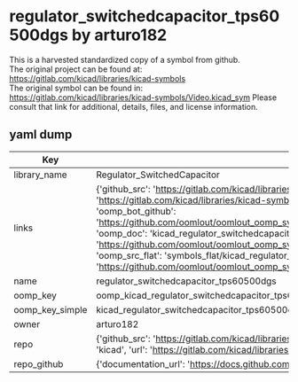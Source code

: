 # regulator_switchedcapacitor_tps60500dgs by arturo182  
This is a harvested standardized copy of a symbol from github.  
The original project can be found at:  
https://gitlab.com/kicad/libraries/kicad-symbols  
The original symbol can be found in:
https://gitlab.com/kicad/libraries/kicad-symbols/Video.kicad_sym
Please consult that link for additional, details, files, and license information.  
## yaml dump  
| Key | Value |  
| --- | --- |  
| library_name | Regulator_SwitchedCapacitor |  
| links | {'github_src': 'https://gitlab.com/kicad/libraries/kicad-symbols/Video.kicad_sym', 'github_src_repo': 'https://gitlab.com/kicad/libraries/kicad-symbols', 'oomp_bot': 'kicad_regulator_switchedcapacitor_tps60500dgs/working', 'oomp_bot_github': 'https://github.com/oomlout/oomlout_oomp_symbol_bot/tree/main/kicad_regulator_switchedcapacitor_tps60500dgs/working', 'oomp_doc': 'kicad_regulator_switchedcapacitor_tps60500dgs/working', 'oomp_doc_github': 'https://github.com/oomlout/oomlout_oomp_symbol_doc/tree/main/kicad_regulator_switchedcapacitor_tps60500dgs/working', 'oomp_src_flat': 'symbols_flat/kicad_regulator_switchedcapacitor_tps60500dgs/working', 'oomp_src_flat_github': 'https://github.com/oomlout/oomlout_oomp_symbol_src/tree/main/kicad_regulator_switchedcapacitor_tps60500dgs/working'} |  
| name | regulator_switchedcapacitor_tps60500dgs |  
| oomp_key | oomp_kicad_regulator_switchedcapacitor_tps60500dgs |  
| oomp_key_simple | kicad_regulator_switchedcapacitor_tps60500dgs |  
| owner | arturo182 |  
| repo | {'github_src': 'https://gitlab.com/kicad/libraries/kicad-symbols/Video.kicad_sym', 'name': 'libraries/kicad-symbols', 'owner': 'kicad', 'url': 'https://gitlab.com/kicad/libraries/kicad-symbols'} |  
| repo_github | {'documentation_url': 'https://docs.github.com/rest/repos/repos#get-a-repository', 'message': 'Not Found'} |  

